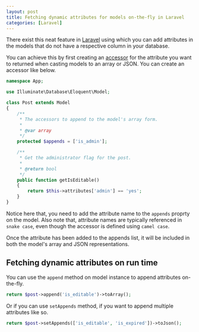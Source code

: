 ```yaml
---
layout: post
title: Fetching dynamic attributes for models on-the-fly in Laravel
categories: [Laravel]
---
```


There exist this neat feature in [Laravel](https://laravel.com) using which you can add attributes in the models that do not have a respective column in your database. 

You can achieve this by first creating an [accessor](https://www.amitmerchant.com/Laravel-Accessors-And-Mutators/) for the attribute you want to returned when casting models to an array or JSON. You can create an accessor like below.

```php
namespace App;

use Illuminate\Database\Eloquent\Model;

class Post extends Model
{
    /**
     * The accessors to append to the model's array form.
     *
     * @var array
     */
    protected $appends = ['is_admin'];

    /**
     * Get the administrator flag for the post.
     *
     * @return bool
     */
    public function getIsEditable()
    {
        return $this->attributes['admin'] == 'yes';
    }
}
```

Notice here that, you need to add the attribute name to the `appends` proprty on the model. Also note that, attribute names are typically referenced in `snake case`, even though the accessor is defined using `camel case`.

Once the attribute has been added to the appends list, it will be included in both the model's array and JSON representations. 

## Fetching dynamic attributes on run time

You can use the `append` method on model instance to append attributes on-the-fly.

```php
return $post->append('is_editable')->toArray();
```

Or if you can use `setAppends` method, if you want to append multiple attributes like so.

```php
return $post->setAppends(['is_editable', 'is_expired'])->toJson();
```

